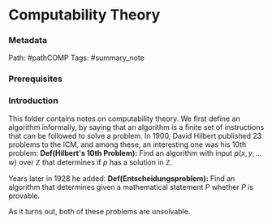 # Computability Theory
### Metadata
Path: #pathCOMP
Tags: #summary_note

### Prerequisites


### Introduction
This folder contains notes on computability theory. We first define an algorithm informally, by saying that an algorithm is a finite set of instructions that can be followed to solve a problem. In 1900, David Hilbert published 23 problems to the ICM, and among these, an interesting one was his 10th problem:
**Def(Hilbert's 10th Problem):** Find an algorithm with input $p(x,y,\ldots w)$ over $\mathbb Z$ that determines if $p$ has a solution in $\mathbb Z$.

Years later in 1928 he added:
**Def(Entscheidungsproblem):** Find an algorithm that determines given a mathematical statement $P$ whether $P$ is provable.

As it turns out, both of these problems are unsolvable. 